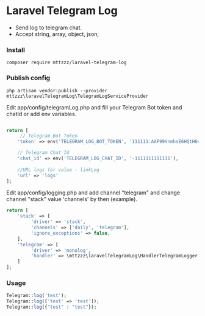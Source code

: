 # Laravel Telegram Log

- Send log to telegram chat.
- Accept string, array, object, json;

### Install
    composer require mttzzz/laravel-telegram-log

### Publish config
    php artisan vendor:publish --provider mttzzz\laravelTelegramLog\TelegramLogServiceProvider
    
Edit app/config/telegramLog.php and fill your Telegram Bot token and chatId or add env variables.
```php

return [
     // Telegram Bot Token
    'token' => env('TELEGRAM_LOG_BOT_TOKEN', '111111:AAF99VnmhsE6HQtH6vsQaBRLctxXs4-UpdY'),

    // Telegram Chat Id
    'chat_id' => env('TELEGRAM_LOG_CHAT_ID', '-1111111111111'),
      
    //URL logs for value - linkLog
    'url' => 'logs'  
];

```

Edit app/config/logging.php and add channel "telegram" and change channel "stack" value 'channels' by then (example). 

```php
return [
    'stack' => [
         'driver' => 'stack',
         'channels' => ['daily', 'telegram'],
         'ignore_exceptions' => false,
    ],
    'telegram' => [
         'driver' => 'monolog',
         'handler' => \mttzzz\laravelTelegramLog\HandlerTelegramLogger::class
    ]
];
```

### Usage
```php
Telegram::log('test');
Telegram::log(['test' => 'test']);
Telegram::log({"test" : "test"});
```

